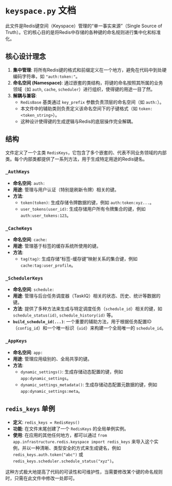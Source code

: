 # `keyspace.py` 文档

此文件是Redis键空间（Keyspace）管理的“单一事实来源”（Single Source of Truth）。它的核心目的是将Redis中存储的各种键的命名规则进行集中化和标准化。

## 核心设计理念

1.  **集中管理**: 将所有Redis键的格式和前缀定义在一个地方，避免在代码中到处硬编码字符串，如 `"auth:token:"`。
2.  **命名空间 (Namespace)**: 通过嵌套的类结构，将键的命名按照其所属的业务领域（如 `auth`, `cache`, `scheduler`）进行组织，使得键的用途一目了然。
3.  **解耦与兼容**: 
    - `RedisBase` 基类通过 `key_prefix` 参数负责顶层的命名空间（如 `auth:`）。
    - 本文件中的辅助类则负责定义该命名空间下的子键格式（如 `token:<token_string>`）。
    - 这种设计使得键的生成逻辑与Redis的底层操作完全解耦。

## 结构

文件定义了一个主类 `RedisKeys`，它包含了多个嵌套的、代表不同业务领域的内部类。每个内部类都提供了一系列方法，用于生成特定用途的Redis键名。

### `_AuthKeys`
- **命名空间**: `auth:`
- **用途**: 管理与用户认证（特别是刷新令牌）相关的键。
- **方法**:
    - `token(token)`: 生成存储令牌数据的键，例如 `auth:token:xyz...`。
    - `user_tokens(user_id)`: 生成存储用户所有令牌集合的键，例如 `auth:user_tokens:123`。

### `_CacheKeys`
- **命名空间**: `cache:`
- **用途**: 管理基于标签的缓存系统所使用的键。
- **方法**:
    - `tag(tag)`: 生成存储“标签-缓存键”映射关系的集合键，例如 `cache:tag:user_profile`。

### `_SchedulerKeys`
- **命名空间**: `schedule:`
- **用途**: 管理与后台任务调度器（TaskIQ）相关的状态、历史、统计等数据的键。
- **方法**: 提供了多种方法来生成与特定调度任务（`schedule_id`）相关的键，如 `schedule_status(id)`, `schedule_history(id)` 等。
- **`build_schedule_id(...)`**: 一个重要的辅助方法，用于根据任务配置ID（`config_id`）和一个唯一标识（`uid`）来构建一个全局唯一的 `schedule_id`。

### `_AppKeys`
- **命名空间**: `app:`
- **用途**: 管理应用级别的、全局共享的键。
- **方法**:
    - `dynamic_settings()`: 生成存储动态配置的键，例如 `app:dynamic_settings`。
    - `dynamic_settings_metadata()`: 生成存储动态配置元数据的键，例如 `app:dynamic_settings:meta`。

## `redis_keys` 单例

- **定义**: `redis_keys = RedisKeys()`
- **功能**: 在文件末尾创建了一个 `RedisKeys` 的全局单例实例。
- **使用**: 在应用的其他任何地方，都可以通过 `from app.infrastructure.redis.keyspace import redis_keys` 来导入这个实例，并以一种清晰、类型安全的方式来生成键名，例如 `redis_keys.auth.token("abc")` 或 `redis_keys.scheduler.schedule_status("xyz")`。

这种方式极大地提高了代码的可读性和可维护性，当需要修改某个键的命名规则时，只需在此文件中修改一处即可。
